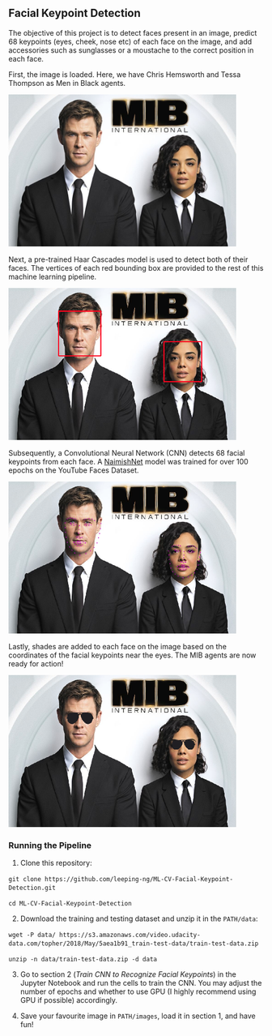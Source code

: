 ## Facial Keypoint Detection

The objective of this project is to detect faces present in an image, predict 68 keypoints (eyes, cheek, nose etc) of each face on the image, and add accessories such as sunglasses or a moustache to the correct position in each face.

First, the image is loaded. Here, we have Chris Hemsworth and Tessa Thompson as Men in Black agents.

<img src="images/mib2.jpg" width="450" height="300">

Next, a pre-trained Haar Cascades model is used to detect both of their faces. The vertices of each red bounding box are provided to the rest of this machine learning pipeline.

<img src="images/mib_boundingbox.png" width="450" height="300">

Subsequently, a Convolutional Neural Network (CNN) detects 68 facial keypoints from each face. A <a href="https://arxiv.org/pdf/1710.00977.pdf">NaimishNet</a> model was trained for over 100 epochs on the YouTube Faces Dataset. 

<img src="images/mib_facekeypoints.png" width="450" height="300">

Lastly, shades are added to each face on the image based on the coordinates of the facial keypoints near the eyes. The MIB agents are now ready for action!

<img src="images/mib_shades.png" width="450" height="300">


### Running the Pipeline
1. Clone this repository:

`git clone https://github.com/leeping-ng/ML-CV-Facial-Keypoint-Detection.git`

`cd ML-CV-Facial-Keypoint-Detection`

2. Download the training and testing dataset and unzip it in the `PATH/data`:

`wget -P data/ https://s3.amazonaws.com/video.udacity-data.com/topher/2018/May/5aea1b91_train-test-data/train-test-data.zip`

`unzip -n data/train-test-data.zip -d data`

3. Go to section 2 (*Train CNN to Recognize Facial Keypoints*) in the Jupyter Notebook and run the cells to train the CNN. You may adjust the number of epochs and whether to use GPU (I highly recommend using GPU if possible) accordingly.

4. Save your favourite image in `PATH/images`, load it in section 1, and have fun!





